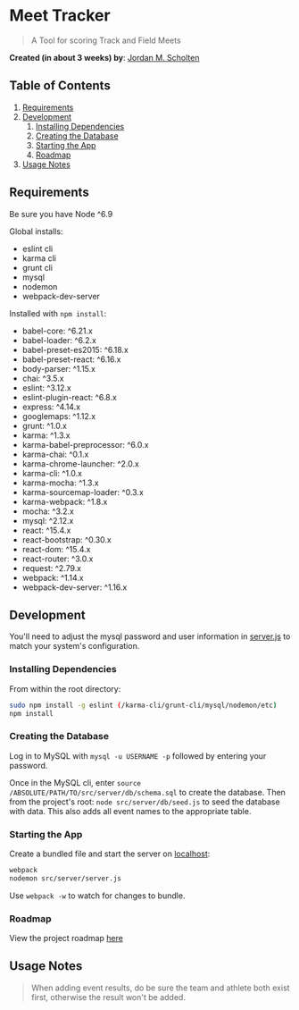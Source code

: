 # Meet Tracker

> A Tool for scoring Track and Field Meets


   __Created (in about 3 weeks) by__: [Jordan M. Scholten](https://github.com/JackHermes)

## Table of Contents

1. [Requirements](#requirements)
1. [Development](#development)
    1. [Installing Dependencies](#installing-dependencies)
    1. [Creating the Database](#creating-the-database)
    1. [Starting the App](#starting-the-app)
    1. [Roadmap](#roadmap)
1. [Usage Notes](#usage-notes)


## Requirements
Be sure you have Node ^6.9

Global installs:
- eslint cli
- karma cli
- grunt cli
- mysql
- nodemon
- webpack-dev-server

Installed with ``npm install``:
- babel-core: ^6.21.x
- babel-loader: ^6.2.x
- babel-preset-es2015: ^6.18.x
- babel-preset-react: ^6.16.x
- body-parser: ^1.15.x
- chai: ^3.5.x
- eslint: ^3.12.x
- eslint-plugin-react: ^6.8.x
- express: ^4.14.x
- googlemaps: ^1.12.x
- grunt: ^1.0.x
- karma: ^1.3.x
- karma-babel-preprocessor: ^6.0.x
- karma-chai: ^0.1.x
- karma-chrome-launcher: ^2.0.x
- karma-cli: ^1.0.x
- karma-mocha: ^1.3.x
- karma-sourcemap-loader: ^0.3.x
- karma-webpack: ^1.8.x
- mocha: ^3.2.x
- mysql: ^2.12.x
- react: ^15.4.x
- react-bootstrap: ^0.30.x
- react-dom: ^15.4.x
- react-router: ^3.0.x
- request: ^2.79.x
- webpack: ^1.14.x
- webpack-dev-server: ^1.16.x

## Development

You'll need to adjust the mysql password and user information in [server.js](./src/server/server.js) to match your system's configuration.

### Installing Dependencies

From within the root directory:

```sh
sudo npm install -g eslint (/karma-cli/grunt-cli/mysql/nodemon/etc)
npm install
```

### Creating the Database

Log in to MySQL with ``mysql -u USERNAME -p`` followed by entering your password.

Once in the MySQL cli, enter ``source /ABSOLUTE/PATH/TO/src/server/db/schema.sql`` to create the database. Then from the project's root: ``node src/server/db/seed.js`` to seed the database with data. This also adds all event names to the appropriate table.

### Starting the App
Create a bundled file and start the server on [localhost](localhost:80):

```sh
webpack
nodemon src/server/server.js
```

Use ``webpack -w`` to watch for changes to bundle.

### Roadmap

View the project roadmap [here](https://github.com/JackHermes/MeetTracker/issues)

## Usage Notes

> When adding event results, do be sure the team and athlete both exist first, otherwise the result won't be added.
